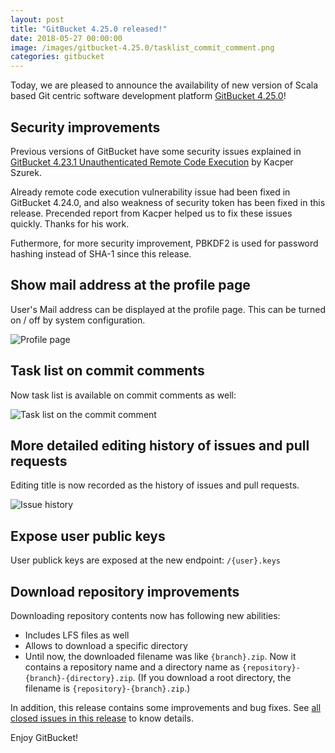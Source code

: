 ```yaml
---
layout: post
title: "GitBucket 4.25.0 released!"
date: 2018-05-27 00:00:00
image: /images/gitbucket-4.25.0/tasklist_commit_comment.png
categories: gitbucket
---
```


Today, we are pleased to announce the availability of new version of Scala based Git centric software development platform [GitBucket 4.25.0](https://github.com/gitbucket/gitbucket/releases/tag/4.25.0)!

## Security improvements

Previous versions of GitBucket have some security issues explained in [GitBucket 4.23.1 Unauthenticated Remote Code Execution](https://security.szurek.pl/gitbucket-unauthenticated-rce.html) by Kacper Szurek.

Already remote code execution vulnerability issue had been fixed in GitBucket 4.24.0, and also weakness of security token has been fixed in this release. Precended report from Kacper helped us to fix these issues quickly. Thanks for his work.

Futhermore, for more security improvement, PBKDF2 is used for password hashing instead of SHA-1 since this release.

## Show mail address at the profile page

User's Mail address can be displayed at the profile page. This can be turned on / off by system configuration.

![Profile page]({{site.baseurl}}/images/gitbucket-4.25.0/profile.png)

## Task list on commit comments

Now task list is available on commit comments as well:

![Task list on the commit comment]({{site.baseurl}}/images/gitbucket-4.25.0/tasklist_commit_comment.png)

## More detailed editing history of issues and pull requests

Editing title is now recorded as the history of issues and pull requests.

![Issue history]({{site.baseurl}}/images/gitbucket-4.25.0/issue_history.png)

## Expose user public keys

User publick keys are exposed at the new endpoint: `/{user}.keys`

## Download repository improvements

Downloading repository contents now has following new abilities:

- Includes LFS files as well
- Allows to download a specific directory
- Until now, the downloaded filename was like `{branch}.zip`. Now it contains a repository name and a directory name as `{repository}-{branch}-{directory}.zip`. (If you download a root directory, the filename is `{repository}-{branch}.zip`.)


In addition, this release contains some improvements and bug fixes. See [all closed issues in this release](https://github.com/gitbucket/gitbucket/issues?q=is%3Aclosed+milestone%3A4.25.0) to know details.

Enjoy GitBucket!
